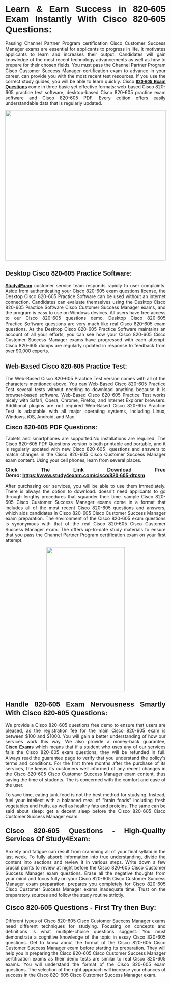 <h1 style="text-align: justify;"><span style="font-family:Tahoma,Geneva,sans-serif;"><strong>Learn & Earn Success in 820-605 Exam Instantly With Cisco 820-605 Questions:</strong></span></h1>

<p style="text-align: justify;">Passing Channel Partner Program certification Cisco Customer Success Manager exams are essential for applicants to progress in life. It motivates applicants to learn and increases their output. Candidates will gain knowledge of the most recent technology advancements as well as how to prepare for their chosen fields. You must pass the Channel Partner Program Cisco Customer Success Manager certification exam to advance in your career. can provide you with the most recent test resources. If you use the correct study guides, you will be able to learn quickly. Cisco <a href="https://www.study4exam.com/cisco/820-605-dtcsm" target="_blank"><span style="font-family:Tahoma,Geneva,sans-serif;"><strong>820-605 Exam Questions</strong></span></a> come in three basic yet effective formats: web-based Cisco 820-605 practice test software, desktop-based Cisco 820-605 practice exam software and Cisco 820-605 PDF. Every edition offers easily understandable data that is regularly updated.</p>

<p style="text-align: justify;"><a href="https://www.study4exam.com/cisco/820-605-dtcsm" target="_blank"><img alt="" src="https://lh3.googleusercontent.com/pw/AM-JKLVq_oPqfp0-n5zn4yqAoyjjcA2yO-jT5Cm68rj_xPcdsmakSaLzyxJ8unsRMKMdGkmOINvzyM17CwNHdrz3aK03FYcCewHDEYJs7lAvJLcrBifJ5qSpkhSIJgPhz-7dSY7ixq9ev6p4G2ds_VnujUaf=w1366-h530-no?authuser=0" style="width: 100%; height: 470px;" /></a></p>

<h2 style="text-align: justify;"><span style="font-family:Tahoma,Geneva,sans-serif;"><strong><span style="font-size:20px;">Desktop Cisco 820-605 Practice Software:</span></strong></span></h2>

<p style="text-align: justify;"><a href="https://www.study4exam.com/" target="_blank"><span style="font-family:Tahoma,Geneva,sans-serif;"><strong>Study4Exam</strong></span></a> customer service team responds rapidly to user complaints. Aside from authenticating your Cisco 820-605 exam questions license, the Desktop Cisco 820-605 Practice Software can be used without an internet connection. Candidates can evaluate themselves using the Desktop Cisco 820-605 Practice Software Cisco Customer Success Manager exams, and the program is easy to use on Windows devices. All users have free access to our Cisco 820-605 questions demo. Desktop Cisco 820-605 Practice Software questions are very much like real Cisco 820-605 exam questions. As the Desktop Cisco 820-605 Practice Software maintains an account of all your efforts, you can see how your Cisco 820-605 Cisco Customer Success Manager exams have progressed with each attempt. Cisco 820-605 dumps are regularly updated in response to feedback from over 90,000 experts.</p>

<h2 style="text-align: justify;"><strong><span style="font-family:Tahoma,Geneva,sans-serif;"><span style="font-size:20px;">Web-Based Cisco 820-605 Practice Test:</span></span></strong></h2>

<p style="text-align: justify;">The Web-Based Cisco 820-605 Practice Test version comes with all of the characters mentioned above. You can Web-Based Cisco 820-605 Practice Test several tests without needing to download anything because it is browser-based software. Web-Based Cisco 820-605 Practice Test works nicely with Safari, Opera, Chrome, Firefox, and Internet Explorer browsers. Additional plugins are not required Web-Based Cisco 820-605 Practice Test is adaptable with all major operating systems, including Linux, Windows, iOS, Android, and Mac.</p>

<p style="text-align: justify;"><strong><span style="font-family:Tahoma,Geneva,sans-serif;"><span style="font-size:20px;">Cisco 820-605 PDF Questions:</span></span></strong></p>

<p style="text-align: justify;">Tablets and smartphones are supported.No installations are required. The Cisco 820-605 PDF Questions version is both printable and portable, and it is regularly updated with new Cisco 820-605  questions and answers to match changes in the Cisco 820-605 Cisco Customer Success Manager exam content. Using your cell phones, learn from several places.</p>

<p style="text-align: justify;"><strong><span style="font-size:16px;"><span style="font-family:Tahoma,Geneva,sans-serif;">Click The Link Download Free Demo:</span></span></strong> <strong><span style="font-size:16px;"><span style="font-family:Tahoma,Geneva,sans-serif;"><a href="https://www.study4exam.com/cisco/820-605-dtcsm" target="_blank">https://www.study4exam.com/cisco/820-605-dtcsm</a></span></span></strong></p>

<p style="text-align: justify;">After purchasing our services, you will be able to use them immediately. There is always the option to download. doesn't need applicants to go through lengthy procedures that squander their time. sample Cisco 820-605 Cisco Customer Success Manager exams come in a format that includes all of the most recent Cisco 820-605 questions and answers, which aids candidates in Cisco 820-605 Cisco Customer Success Manager exam preparation. The environment of the Cisco 820-605 exam questions is synonymous with that of the real Cisco 820-605 Cisco Customer Success Manager exam. The offers up-to-date study materials to ensure that you pass the Channel Partner Program certification exam on your first attempt.</p>

<p style="text-align: center;"><a href="https://www.study4exam.com/cisco/820-605-dtcsm" target="_blank"><img alt="" src="https://lh3.googleusercontent.com/pw/AM-JKLXfNjhwPiMVy0ctVShSUYpvTBudxxEKSjIvWyQcQ4fkjC7tw4fAHzQCxVumweZ4lZywWu345GH-ksy4ecL_MjJ_HOMVvBbLXRtkP9fACCrcmZAb4vVtcna_wHGfpzNHbsqs91m4DXRGfOMJpFZl-Ci9=w650-h649-no?authuser=0" style="width: 70%; height: 450px;" /></a></p>

<h2 style="text-align: justify;"><strong><span style="font-size:22px;"><span style="font-family:Tahoma,Geneva,sans-serif;">Handle 820-605 Exam Nervousness Smartly With Cisco 820-605 Questions:</span></span></strong></h2>

<p style="text-align: justify;">We provide a Cisco 820-605 questions free demo to ensure that users are pleased, as the registration fee for the main Cisco 820-605 exam is between $100 and $1000. You will gain a better understanding of how our services work this way. We also provide a money-back guarantee, <a href="https://www.study4exam.com/cisco-exams" target="_blank"><span style="font-family:Tahoma,Geneva,sans-serif;"><strong>Cisco Exams</strong></span></a> which means that if a student who uses any of our services fails the Cisco 820-605 exam questions, they will be refunded in full. Always read the guarantee page to verify that you understand the policy's terms and conditions. For the first three months after the purchase of its services, the keeps its customers well informed of any recent changes in the Cisco 820-605 Cisco Customer Success Manager exam content, thus saving the time of students. The is concerned with the comfort and ease of the user.</p>

<p style="text-align: justify;">To save time, eating junk food is not the best method for studying. Instead, fuel your intellect with a balanced meal of "brain foods" including fresh vegetables and fruits, as well as healthy fats and proteins. The same can be said about sleep: get a decent sleep before the Cisco 820-605 Cisco Customer Success Manager exam.</p>

<h3 style="text-align: justify;"><span style="font-family:Tahoma,Geneva,sans-serif;"><strong><span style="font-size:22px;">Cisco 820-605 Questions - High-Quality Services Of Study4Exam:</span></strong></span></h3>

<p style="text-align: justify;">Anxiety and fatigue can result from cramming all of your final syllabi in the last week. To fully absorb information into true understanding, divide the content into sections and review it in various steps. Write down a few crucial points to review at night before the Cisco 820-605 Cisco Customer Success Manager exam questions. Erase all the negative thoughts from your mind and focus fully on your Cisco 820-605 Cisco Customer Success Manager exam preparation. prepares you completely for Cisco 820-605 Cisco Customer Success Manager exams inadequate time. Trust on the preparatory sources and follow the study routine strictly. </p>

<h4 style="text-align: justify;"><span style="font-family:Tahoma,Geneva,sans-serif;"><strong><span style="font-size:22px;">Cisco 820-605 Questions - First Try then Buy:</span></strong></span></h4>

<p style="text-align: justify;">Different types of Cisco 820-605 Cisco Customer Success Manager exams need different techniques for studying. Focusing on concepts and definitions is what multiple-choice questions suggest. You must demonstrate a cognitive knowledge of the topic in essay Cisco 820-605 questions. Get to know about the format of the Cisco 820-605 Cisco Customer Success Manager exam before starting its preparation. They will help you in preparing the Cisco 820-605 Cisco Customer Success Manager certification exams as their demo tests are similar to real Cisco 820-605 exams. You will understand the format of the Cisco 820-605 exam questions. The selection of the right approach will increase your chances of success in the Cisco 820-605 Cisco Customer Success Manager exam.</p>
